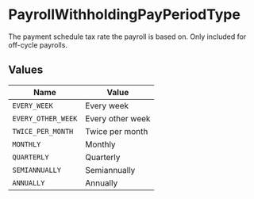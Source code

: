 # PayrollWithholdingPayPeriodType

The payment schedule tax rate the payroll is based on. Only included for off-cycle payrolls.


## Values

| Name               | Value              |
| ------------------ | ------------------ |
| `EVERY_WEEK`       | Every week         |
| `EVERY_OTHER_WEEK` | Every other week   |
| `TWICE_PER_MONTH`  | Twice per month    |
| `MONTHLY`          | Monthly            |
| `QUARTERLY`        | Quarterly          |
| `SEMIANNUALLY`     | Semiannually       |
| `ANNUALLY`         | Annually           |